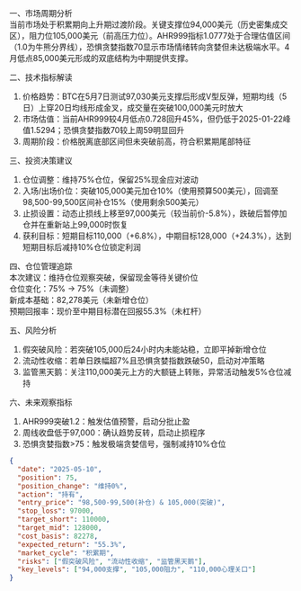 一、市场周期分析  
当前市场处于积累期向上升期过渡阶段。关键支撑位94,000美元（历史密集成交区），阻力位105,000美元（前高压力位）。AHR999指标1.0777处于合理估值区间（1.0为牛熊分界线），恐惧贪婪指数70显示市场情绪转向贪婪但未达极端水平。4月低点85,000美元形成的双底结构为中期提供支撑。

二、技术指标解读  
1. 价格趋势：BTC在5月7日测试97,030美元支撑后形成V型反弹，短期均线（5日）上穿20日均线形成金叉，成交量在突破100,000美元时放大  
2. 市场估值：当前AHR999较4月低点0.728回升45%，但仍低于2025-01-22峰值1.5294；恐惧贪婪指数70较上周59明显回升  
3. 周期阶段：价格脱离底部区间但未突破前高，符合积累期尾部特征  

三、投资决策建议  
1. 仓位调整：维持75%仓位，保留25%现金应对波动  
2. 入场/出场价位：突破105,000美元加仓10%（使用预算500美元），回调至98,500-99,500区间补仓15%（使用剩余500美元）  
3. 止损设置：动态止损线上移至97,000美元（较当前价-5.8%），跌破后暂停加仓并在重新站上99,000时恢复  
4. 获利目标：短期目标110,000（+6.8%），中期目标128,000（+24.3%），达到短期目标后减持10%仓位锁定利润  

四、仓位管理追踪  
本次建议：维持仓位观察突破，保留现金等待关键价位  
仓位变化：75% → 75%（未调整）  
新成本基础：82,278美元（未新增仓位）  
预期回报率：现价至中期目标潜在回报55.3%（未杠杆）  

五、风险分析  
1. 假突破风险：若突破105,000后24小时内未能站稳，立即平掉新增仓位  
2. 流动性收缩：若单日跌幅超7%且恐惧贪婪指数跌破50，启动对冲策略  
3. 监管黑天鹅：关注110,000美元上方的大额链上转账，异常活动触发5%仓位减持  

六、未来观察指标  
1. AHR999突破1.2：触发估值预警，启动分批止盈  
2. 周线收盘低于97,000：确认趋势反转，启动止损程序  
3. 恐惧贪婪指数>75：触发极端贪婪信号，强制减持10%仓位  

```json
{
  "date": "2025-05-10",
  "position": 75,
  "position_change": "维持0%",
  "action": "持有",
  "entry_price": "98,500-99,500(补仓) & 105,000(突破)",
  "stop_loss": 97000,
  "target_short": 110000,
  "target_mid": 128000,
  "cost_basis": 82278,
  "expected_return": "55.3%",
  "market_cycle": "积累期",
  "risks": ["假突破风险", "流动性收缩", "监管黑天鹅"],
  "key_levels": ["94,000支撑", "105,000阻力", "110,000心理关口"]
}
```